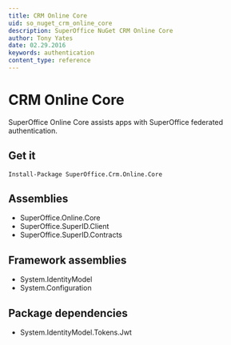 ```yaml
---
title: CRM Online Core
uid: so_nuget_crm_online_core
description: SuperOffice NuGet CRM Online Core
author: Tony Yates
date: 02.29.2016
keywords: authentication
content_type: reference
---
```


# CRM Online Core

SuperOffice Online Core assists apps with SuperOffice federated authentication.

## Get it

`Install-Package SuperOffice.Crm.Online.Core`

## Assemblies

* SuperOffice.Online.Core
* SuperOffice.SuperID.Client
* SuperOffice.SuperID.Contracts

## Framework assemblies

* System.IdentityModel
* System.Configuration

## Package dependencies

* System.IdentityModel.Tokens.Jwt
